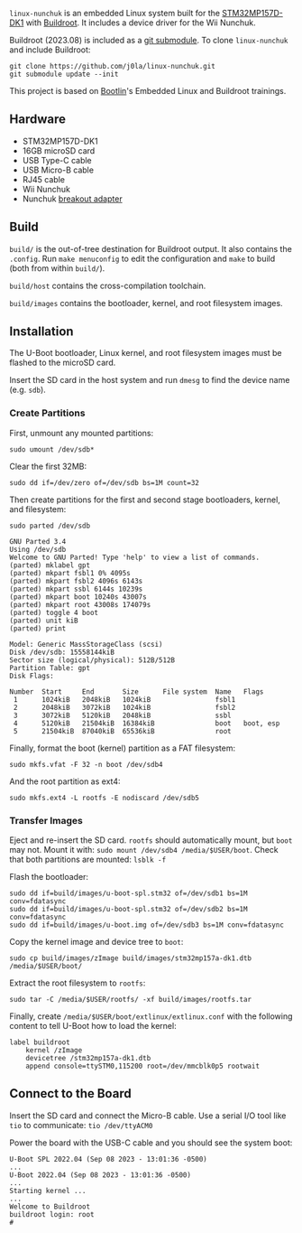 `linux-nunchuk` is an embedded Linux system built for the [STM32MP157D-DK1][1] with [Buildroot][2]. It includes a device driver for the Wii Nunchuk.

Buildroot (2023.08) is included as a [git submodule][4]. To clone `linux-nunchuk` and include Buildroot:

```
git clone https://github.com/j0la/linux-nunchuk.git
git submodule update --init
```

This project is based on [Bootlin][3]'s Embedded Linux and Buildroot trainings.

## Hardware

- STM32MP157D-DK1
- 16GB microSD card
- USB Type-C cable
- USB Micro-B cable
- RJ45 cable
- Wii Nunchuk
- Nunchuk [breakout adapter][5]

## Build

`build/` is the out-of-tree destination for Buildroot output. It also contains the `.config`. Run `make menuconfig` to edit the configuration and `make` to build (both from within `build/`).

`build/host` contains the cross-compilation toolchain.

`build/images` contains the bootloader, kernel, and root filesystem images.

## Installation

The U-Boot bootloader, Linux kernel, and root filesystem images must be flashed to the microSD card.

Insert the SD card in the host system and run `dmesg` to find the device name (e.g. `sdb`).

### Create Partitions

First, unmount any mounted partitions:
```
sudo umount /dev/sdb*
```

Clear the first 32MB:
```
sudo dd if=/dev/zero of=/dev/sdb bs=1M count=32
```

Then create partitions for the first and second stage bootloaders, kernel, and filesystem:
```
sudo parted /dev/sdb

GNU Parted 3.4
Using /dev/sdb
Welcome to GNU Parted! Type 'help' to view a list of commands.
(parted) mklabel gpt
(parted) mkpart fsbl1 0% 4095s
(parted) mkpart fsbl2 4096s 6143s
(parted) mkpart ssbl 6144s 10239s
(parted) mkpart boot 10240s 43007s
(parted) mkpart root 43008s 174079s
(parted) toggle 4 boot
(parted) unit kiB
(parted) print

Model: Generic MassStorageClass (scsi)
Disk /dev/sdb: 15558144kiB
Sector size (logical/physical): 512B/512B
Partition Table: gpt
Disk Flags:

Number  Start     End       Size      File system  Name   Flags
 1      1024kiB   2048kiB   1024kiB                fsbl1
 2      2048kiB   3072kiB   1024kiB                fsbl2
 3      3072kiB   5120kiB   2048kiB                ssbl
 4      5120kiB   21504kiB  16384kiB               boot   boot, esp
 5      21504kiB  87040kiB  65536kiB               root
```

Finally, format the boot (kernel) partition as a FAT filesystem:
```
sudo mkfs.vfat -F 32 -n boot /dev/sdb4
```

And the root partition as ext4:
```
sudo mkfs.ext4 -L rootfs -E nodiscard /dev/sdb5
```

### Transfer Images

Eject and re-insert the SD card. `rootfs` should automatically mount, but `boot` may not. Mount it with: `sudo mount /dev/sdb4 /media/$USER/boot`. Check that both partitions are mounted: `lsblk -f`

Flash the bootloader:
```
sudo dd if=build/images/u-boot-spl.stm32 of=/dev/sdb1 bs=1M conv=fdatasync
sudo dd if=build/images/u-boot-spl.stm32 of=/dev/sdb2 bs=1M conv=fdatasync
sudo dd if=build/images/u-boot.img of=/dev/sdb3 bs=1M conv=fdatasync
```

Copy the kernel image and device tree to `boot`:
```
sudo cp build/images/zImage build/images/stm32mp157a-dk1.dtb /media/$USER/boot/
```

Extract the root filesystem to `rootfs`:
```
sudo tar -C /media/$USER/rootfs/ -xf build/images/rootfs.tar
```

Finally, create `/media/$USER/boot/extlinux/extlinux.conf` with the following content to tell U-Boot how to load the kernel:
```
label buildroot
    kernel /zImage
    devicetree /stm32mp157a-dk1.dtb
    append console=ttySTM0,115200 root=/dev/mmcblk0p5 rootwait
```

## Connect to the Board

Insert the SD card and connect the Micro-B cable. Use a serial I/O tool like `tio` to communicate: `tio /dev/ttyACM0`

Power the board with the USB-C cable and you should see the system boot:
```
U-Boot SPL 2022.04 (Sep 08 2023 - 13:01:36 -0500)
...
U-Boot 2022.04 (Sep 08 2023 - 13:01:36 -0500)
...
Starting kernel ...
...
Welcome to Buildroot
buildroot login: root
#
```

[1]: https://www.st.com/en/evaluation-tools/stm32mp157d-dk1.html
[2]: https://buildroot.org/
[3]: https://bootlin.com/training/
[4]: https://git-scm.com/book/en/v2/Git-Tools-Submodules
[5]: https://www.adafruit.com/product/4836